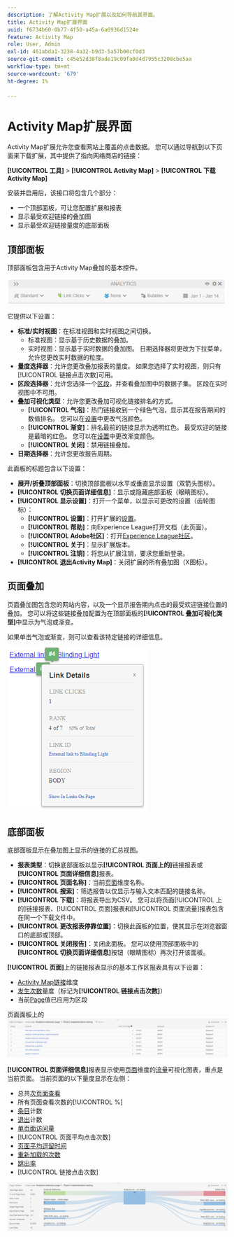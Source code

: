 ```yaml
---
description: 了解Activity Map扩展以及如何导航其界面。
title: Activity Map扩展界面
uuid: f6734b60-0b77-4f50-a45a-6a6936d1524e
feature: Activity Map
role: User, Admin
exl-id: 461abda1-3238-4a32-b9d3-5a57b00cf0d3
source-git-commit: c45e52d38f8ade19c09fa0d4d7955c3208cbe5aa
workflow-type: tm+mt
source-wordcount: '679'
ht-degree: 1%

---
```


# Activity Map扩展界面

Activity Map扩展允许您查看网站上覆盖的点击数据。 您可以通过导航到以下页面来下载扩展，其中提供了指向网络商店的链接：

**[!UICONTROL 工具]** > **[!UICONTROL Activity Map]** > **[!UICONTROL 下载Activity Map]**

安装并启用后，该接口将包含几个部分：

* 一个顶部面板，可让您配置扩展和报表
* 显示最受欢迎链接的叠加图
* 显示最受欢迎链接量度的底部面板

## 顶部面板

顶部面板包含用于Activity Map叠加的基本控件。

![叠加](../assets/overlay.png)

它提供以下设置：

* **标准/实时视图**：在标准视图和实时视图之间切换。
   * 标准视图：显示基于历史数据的叠加。
   * 实时视图：显示基于实时数据的叠加图。 日期选择器将更改为下拉菜单，允许您更改实时数据的粒度。
* **量度选择器**：允许您更改叠加报表的量度。 如果您选择了实时视图，则只有[!UICONTROL 链接点击次数]可用。
* **区段选择器**：允许您选择一个[区段](/help/components/segmentation/seg-overview.md)，并查看叠加图中的数据子集。 区段在实时视图中不可用。
* **叠加可视化类型**：允许您更改叠加可视化链接排名的方式。
   * **[!UICONTROL 气泡]**：热门链接收到一个绿色气泡，显示其在报告期间的数值排名。 您可以在[设置](settings.md)中更改气泡颜色。
   * **[!UICONTROL 渐变]**：排名最前的链接显示为透明红色。 最受欢迎的链接是最暗的红色。 您可以在[设置](settings.md)中更改渐变颜色。
   * **[!UICONTROL 关闭]**：禁用链接叠加。
* **日期选择器**：允许您更改报告周期。

此面板的标题包含以下设置：

* **展开/折叠顶部面板**：切换顶部面板以水平或垂直显示设置（双箭头图标）。
* **[!UICONTROL 切换页面详细信息]**：显示或隐藏底部面板（眼睛图标）。
* **[!UICONTROL 显示设置]**：打开一个菜单，以显示可更改的设置（齿轮图标）：
   * **[!UICONTROL 设置]**：打开扩展的[设置](settings.md)。
   * **[!UICONTROL 帮助]**：向Experience League打开文档（此页面）。
   * **[!UICONTROL Adobe社区]**：打开[Experience League社区](https://experienceleaguecommunities.adobe.com/)。
   * **[!UICONTROL 关于]**：显示扩展版本。
   * **[!UICONTROL 注销]**：将您从扩展注销，要求您重新登录。
* **[!UICONTROL 退出Activity Map]**：关闭扩展的所有叠加图（X图标）。

## 页面叠加

页面叠加图包含您的网站内容，以及一个显示报告期内点击的最受欢迎链接位置的叠加。 您可以将这些链接叠加配置为在顶部面板的&#x200B;**[!UICONTROL 叠加可视化类型]**&#x200B;中显示为气泡或渐变。

如果单击气泡或渐变，则可以查看该特定链接的详细信息。

![链接气泡](../assets/link-bubble.png)

## 底部面板

底部面板显示在叠加图上显示的链接的汇总视图。

* **报表类型**：切换底部面板以显示&#x200B;**[!UICONTROL 页面上的]**&#x200B;链接报表或&#x200B;**[!UICONTROL 页面详细信息]**&#x200B;报表。
* **[!UICONTROL 页面名称]**：当前[页面](/help/components/dimensions/page.md)维度名称。
* **[!UICONTROL 搜索]**：筛选报告以仅显示与输入文本匹配的链接名称。
* **[!UICONTROL 下载]**：将报表导出为CSV。 您可以将页面[!UICONTROL 上的]链接报表、[!UICONTROL 页面]报表和[!UICONTROL 页面流量]报表包含在同一个下载文件中。
* **[!UICONTROL 更改报表停靠位置]**：切换此面板的位置，使其显示在浏览器窗口的底部或顶部。
* **[!UICONTROL 关闭报告]**：关闭此面板。 您可以使用顶部面板中的&#x200B;**[!UICONTROL 切换页面详细信息]**&#x200B;按钮（眼睛图标）再次打开该面板。

**[!UICONTROL 页面]**&#x200B;上的链接报表显示的基本工作区报表具有以下设置：

* [Activity Map链接](/help/components/dimensions/activity-map-link.md)维度
* [发生次数](/help/components/metrics/occurrences.md)量度（标记为&#x200B;**[!UICONTROL 链接点击次数]**）
* 当前[Page](/help/components/dimensions/page.md)值已应用为区段

页面面板上的![链接](../assets/links-on-page.png)

**[!UICONTROL 页面详细信息]**&#x200B;报表显示使用[页面](/help/analyze/analysis-workspace/visualizations/c-flow/flow.md)维度的[流量](/help/components/dimensions/page.md)可视化图表，重点是当前页面。 当前页面的以下量度显示在左侧：

* 总共[次页面查看](/help/components/metrics/page-views.md)
* 所有页面查看次数的[!UICONTROL %]
* [条目](/help/components/metrics/entries.md)计数
* [退出](/help/components/metrics/exits.md)计数
* [单页面访问量](/help/components/metrics/single-page-visits.md)
* [!UICONTROL 页面平均点击次数]
* [页面平均逗留时间](/help/components/metrics/time-spent.md)
* [重新加载的次数](/help/components/metrics/reloads.md)
* [跳出率](/help/components/metrics/bounce-rate.md)
* [!UICONTROL 链接点击次数]

![详细信息页面](../assets/page-details.png)
